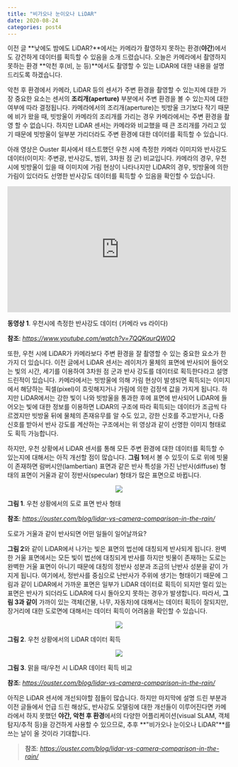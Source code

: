 ```yaml
---
title: "비가오나 눈이오나 LiDAR"
date: 2020-08-24
categories: post4
---
```


이전 글 **낮에도 밤에도 LiDAR?**에서는 카메라가 촬영하지 못하는 환경(**야간**)에서도 강건하게 데이터를 획득할 수 있음을 소개 드렸습니다.
오늘은 카메라에서 촬영하지 못하는 환경 **악천 후(비, 눈 등)**에서도 촬영할 수 있는 LiDAR에 대한 내용을 설명 드리도록 하겠습니다.


악천 후 환경에서 카메라, LiDAR 등의 센서가 주변 환경을 촬영할 수 있는지에 대한 가장 중요한 요소는 센서의 **조리개(aperture)** 부분에서
주변 환경을 볼 수 있는지에 대한 여부에 따라 결정됩니다.
카메라에서의 조리개(aperture)는 빗방울 크기보다 작기 때문에 비가 왔을 때, 빗방울이 카메라의 조리개를 가리는 경우 카메라에서는 주변 환경을 촬영 할 수 없습니다.
하지만 LiDAR 센서는 카메라와 비교했을 때 큰 조리개를 가리고 있기 때문에 빗방울이 일부분 가리더라도 주변 환경에 대한 데이터를 획득할 수 있습니다.


아래 영상은 Ouster 회사에서 테스트했던 우천 시에 측정한 카메라 이미지와 반사강도 데이터(이미지: 주변광, 반사강도, 범위, 3차원 점 군) 비교입니다.
카메라의 경우, 우천 시에 빗방울이 있을 때 이미지에 가림 현상이 나타나지만 
LiDAR의 경우, 빗방울에 의한 가림이 있더라도 선명한 반사강도 데이터를 획득할 수 있음을 확인할 수 있습니다.

<style>.embed-container { position: relative; padding-bottom: 56.25%; height: 0; overflow: hidden; max-width: 100%; } .embed-container iframe, .embed-container object, .embed-container embed { position: absolute; top: 0; left: 0; width: 100%; height: 100%; }</style><div class='embed-container'><iframe src='https://www.youtube.com/embed/7QQKaurQW0Q' frameborder='0' allowfullscreen></iframe></div>


**동영상 1**. 우천시에 측정한 반사강도 데이터 (카메라 vs 라이다)

**참조**: *<https://www.youtube.com/watch?v=7QQKaurQW0Q>*


또한, 우천 시에 LiDAR가 카메라보다 주변 환경을 잘 촬영할 수 있는 중요한 요소가 한 가지 더 있습니다.
이전 글에서 LiDAR 센서는 레이저가 물체의 표면에 반사되어 들어오는 빛의 시간, 세기를 이용하여 3차원 점 군과 반사 강도를 데이터로 획득한다라고 설명드린적이 있습니다.
카메라에서는 빗방울에 의해 가림 현상이 발생되면 획득되는 이미지에서 해당하는 픽셀(pixel)이 흐릿해지거나 가림에 의한 검정색 값을 가지게 됩니다.
하지만 LiDAR에서는 강한 빛이 나와 빗방울을 통과한 후에 표면에 반사되어 LiDAR에 들어오는 빛에 대한 정보를 이용하면
LiDAR의 구조에 따라 획득되는 데이터가 조금씩 다르겠지만 빗방울 뒤에 물체의 존재유무를 알 수도 있고, 강한 신호를 주고받거나, 다중 신호를 받아서 반사 강도를 계산하는
구조에서는 위 영상과 같이 선명한 이미지 형태로도 획득 가능합니다.


하지만, 우천 상황에서 LiDAR 센서를 통해 모든 주변 환경에 대한 데이터를 획득할 수 있는지에 대해서는 아직 개선할 점이 많습니다.
**그림 1**에서 볼 수 있듯이 도로 위에 빗물이 존재하면 람버시안(lambertian) 표면과 같은 반사 특성을 가진 난반사(diffuse) 형태의 표면이
거울과 같이 정반사(specular) 형태가 많은 표면으로 바뀝니다. 

<p align="center"><img src="https://user-images.githubusercontent.com/69247445/91036312-11422900-e642-11ea-9b75-49bfb4fdad02.jpg"></p>

**그림 1**. 우천 상황에서의 도로 표면 반사 형태

**참조**: *<https://ouster.com/blog/lidar-vs-camera-comparison-in-the-rain/>*


도로가 거울과 같이 반사되면 어떤 일들이 일어날까요?

**그림 2**와 같이 LiDAR에서 나가는 빛은 표면의 법선에 대칭되게 반사되게 됩니다. 완벽한 거울 표면에서는 모든 빛이 법선에 대칭되게 반사를 하지만
빗물이 존재하는 도로는 완벽한 거울 표면이 아니기 때문에 대칭의 정반사 성분과 조금의 난반사 성분을 같이 가지게 됩니다.
여기에서, 정반사를 중심으로 난반사가 주위에 생기는 형태이기 때문에 그림과 같이 LiDAR에서 가까운 표면은 일부가 LiDAR 데이터로 획득이 되지만
멀리 있는 표면은 반사가 되더라도 LiDAR에 다시 돌아오지 못하는 경우가 발생합니다. 
따라서, **그림 3과 같이** 가까이 있는 객체(건물, 나무, 자동차)에 대해서는 데이터 획득이 잘되지만, 장거리에 대한 도로면에 대해서는 데이터 획득이 어려움을
확인할 수 있습니다.

<p align="center"><img src="https://user-images.githubusercontent.com/69247445/91039446-86642d00-e647-11ea-83b7-76faac987ea2.jpg"></p>

**그림 2**. 우천 상황에서의 LiDAR 데이터 획득


<p align="center"><img src="https://user-images.githubusercontent.com/69247445/91036318-130bec80-e642-11ea-98a9-3a45a85d66a9.gif"></p>

**그림 3**. 맑을 때/우천 시 LiDAR 데이터 획득 비교

**참조**: *<https://ouster.com/blog/lidar-vs-camera-comparison-in-the-rain/>*

아직은 LiDAR 센서에 개선되야할 점들이 많습니다. 하지만 마지막에 설명 드린 부분과 이전 글들에서 언급 드린 해상도, 반사강도 모델링에 대한 개선들이 이루어진다면
카메라에서 하지 못했던 **야간, 악천 후 환경**에서의 다양한 어플리케이션(visual SLAM, 객체 탐지/추적 등)을 강건하게 사용할 수 있으므로,
추후 **"비가오나 눈이오나 LiDAR"**를 쓰는 날이 올 것이라 기대합니다. 

> **참조**: *<https://ouster.com/blog/lidar-vs-camera-comparison-in-the-rain/>*

<script id="dsq-count-scr" src="//rooney-choi.disqus.com/count.js" async></script>

